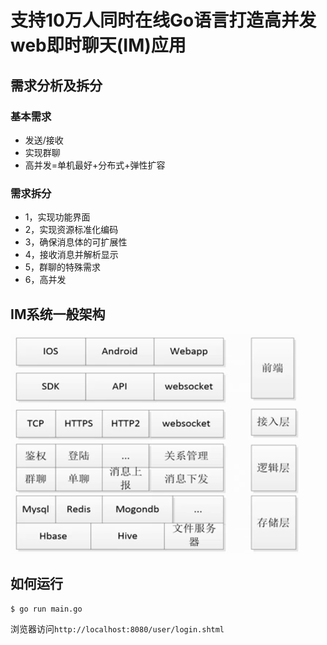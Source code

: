 <!--
 * @Description: 
 * @Author: neozhang
 * @Date: 2021-11-05 13:28:23
 * @LastEditors: neozhang
 * @LastEditTime: 2022-01-29 22:29:50
-->
# 支持10万人同时在线Go语言打造高并发web即时聊天(IM)应用  

## 需求分析及拆分  

### 基本需求  

- 发送/接收  
- 实现群聊  
- 高并发=单机最好+分布式+弹性扩容  

### 需求拆分  

- 1，实现功能界面  
- 2，实现资源标准化编码  
- 3，确保消息体的可扩展性  
- 4，接收消息并解析显示  
- 5，群聊的特殊需求  
- 6，高并发  

## IM系统一般架构  

![](./res/IM系统一般架构.png)  

## 如何运行  

```
$ go run main.go
```

浏览器访问`http://localhost:8080/user/login.shtml`  